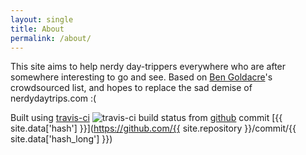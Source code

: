 ```yaml
---
layout: single
title: About
permalink: /about/
---
```


This site aims to help nerdy day-trippers everywhere who are after somewhere
interesting to go and see. Based on [Ben Goldacre](https://twitter.com/bengoldacre)'s
crowdsourced list, and hopes to replace the sad demise of nerdydaytrips.com :(

Built using [travis-ci](https://travis-ci.org/fraz3alpha/nerdy-day-trips) ![travis-ci build status](https://travis-ci.org/fraz3alpha/nerdy-day-trips.svg?branch=master) from [github](https://github.com/fraz3alpha/nerdy-day-trips) commit [{{ site.data['hash'] }}](https://github.com/{{ site.repository }}/commit/{{ site.data['hash_long'] }})
